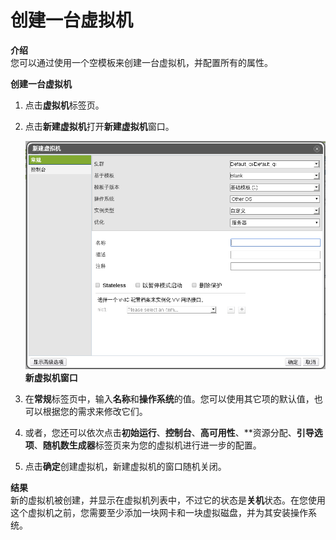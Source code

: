 # 创建一台虚拟机

**介绍**<br/>
您可以通过使用一个空模板来创建一台虚拟机，并配置所有的属性。

**创建一台虚拟机**

1. 点击**虚拟机**标签页。

2. 点击**新建虚拟机**打开**新建虚拟机**窗口。

   ![newVM](../images/newVM.png)
   **新虚拟机窗口**

3. 在**常规**标签页中，输入**名称**和**操作系统**的值。您可以使用其它项的默认值，也可以根据您的需求来修改它们。

4. 或者，您还可以依次点击**初始运行**、**控制台**、**高可用性**、**资源分配、**引导选项**、**随机数生成器**标签页来为您的虚拟机进行进一步的配置。

5. 点击**确定**创建虚拟机，新建虚拟机的窗口随机关闭。

**结果**<br/>
新的虚拟机被创建，并显示在虚拟机列表中，不过它的状态是**关机**状态。在您使用这个虚拟机之前，您需要至少添加一块网卡和一块虚拟磁盘，并为其安装操作系统。
